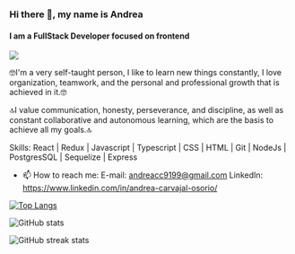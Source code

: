 ### Hi there 👋, my name is Andrea
#### I am a FullStack Developer focused on frontend
![](https://asset.cloudinary.com/drdbdhlp2/7d465abd71d8bcfe7bffe3d4130a6b74)

🤓I'm a very self-taught person, I like to learn new things constantly, I love organization, teamwork, and the personal and professional growth that is achieved in it.🤓

🔝I value communication, honesty, perseverance, and discipline, as well as constant collaborative and autonomous learning, which are the basis to achieve all my goals.🔝

Skills: React | Redux | Javascript | Typescript | CSS | HTML | Git | NodeJs | PostgresSQL | Sequelize | Express

- 📫 How to reach me: 
E-mail: andreacc9199@gmail.com 
LinkedIn: https://www.linkedin.com/in/andrea-carvajal-osorio/

[![Top Langs](https://github-readme-stats.vercel.app/api/top-langs/?username=andreacco)](https://github.com/anuraghazra/github-readme-stats)

![GitHub stats](https://github-readme-stats.vercel.app/api?username=andreacco&show_icons=true&count_private=true)  

![GitHub streak stats](https://github-readme-streak-stats.herokuapp.com/?user=andreacco)  
